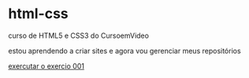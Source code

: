 # html-css
 curso de HTML5 e CSS3 do CursoemVideo

 estou aprendendo a criar sites e agora vou gerenciar meus repositórios 

 <a href="https://kaorijs.github.io/html-css/exercicios/ex001/index.html"> exercutar o exercio 001</a>
